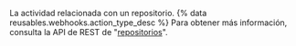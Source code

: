 La actividad relacionada con un repositorio. {% data reusables.webhooks.action_type_desc %} Para obtener más información, consulta la API de REST de "[repositorios](/v3/repos/)".